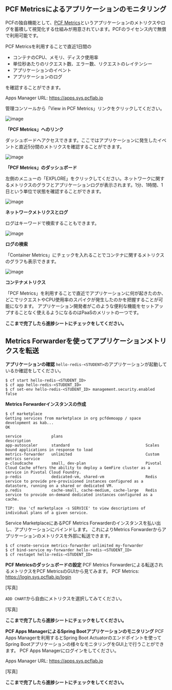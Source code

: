## PCF Metricsによるアプリケーションのモニタリング

PCFの独自機能として、[PCF Metrics](https://metrics.run.pivotal.io)というアプリケーションのメトリクスやログを蓄積して視覚化する仕組みが用意されています。PCFのライセンス内で無償で利用可能です。

PCF Metricsを利用することで直近1日間の

* コンテナのCPU、メモリ、ディスク使用率
* 単位秒あたりのリクエスト数、エラー数、リクエストのレイテンシー
* アプリケーションのイベント
* アプリケーションのログ

を確認することができます。

Apps Manager URL: https://apps.sys.pcflab.jp

管理コンソールから「View in PCF Metrics」リンクをクリックしてください。

![image](https://qiita-image-store.s3.amazonaws.com/0/1852/215e8075-6064-47cf-c1f3-6792a73b5826.png)

**「PCF Metrics」へのリンク**

ダッシュボードへアクセスできます。ここではアプリケーションに発生したイベントと直近5分間のメトリクスを確認することができます。

![image](https://qiita-image-store.s3.amazonaws.com/0/1852/06d03de0-a13c-a06a-1470-2c281f3aedbc.png)

**「PCF Metrics」のダッシュボード**

左側のメニューの「EXPLORE」をクリックしてください。ネットワークに関するメトリクスのグラフとアプリケーションログが表示されます。1分、1時間、1日という単位で状態を確認することができます。

![image](https://qiita-image-store.s3.amazonaws.com/0/1852/1f46c343-2e1b-7577-0ff1-c12a19563417.png)

**ネットワークメトリクスとログ**

ログはキーワードで検索することもできます。

![image](https://qiita-image-store.s3.amazonaws.com/0/1852/b9b6d9e2-3fce-48a8-d443-dea8a91b2fc3.png)

**ログの検索**

「Container Metrics」にチェックを入れることでコンテナに関するメトリクスのグラフも表示できます。

![image](https://qiita-image-store.s3.amazonaws.com/0/1852/94dd63a3-2708-a84d-7ec2-05aab56a48d8.png)

**コンテナメトリクス**

「PCF Metrics」を利用することで直近でアプリケーションに何が起きたのか、どこでリクエストやCPU使用率のスパイクが発生したのかを把握することが可能になります。
アプリケーション開発者がこのような便利な機能をセットアップすることなく使えるようになるのはPaaSのメリットの一つです。

**ここまで完了したら進捗シートにチェックをしてください。**

## Metrics Forwarderを使ってアプリケーションメトリクスを転送

**アプリケーションの確認**
`hello-redis-<STUDENT>`のアプリケーションが起動しているか確認をしてください。
```console
$ cf start hello-redis-<STUDENT_ID>
$ cf app hello-redis-<STUDENT_ID>
$ cf set-env hello-redis-<STUDENT_ID> management.security.enabled false
```

**Metrics Forwarderインスタンスの作成**
```console
$ cf marketplace
Getting services from marketplace in org pcfdemoapp / space development as kab...
OK

service             plans                                    description
app-autoscaler      standard                                 Scales bound applications in response to load
metrics-forwarder   unlimited                                Custom metrics service
p-cloudcache        small, dev-plan                          Pivotal Cloud Cache offers the ability to deploy a GemFire cluster as a service in Pivotal Cloud Foundry.
p-redis             dedicated-vm, shared-vm                  Redis service to provide pre-provisioned instances configured as a datastore, running on a shared or dedicated VM.
p.redis             cache-small, cache-medium, cache-large   Redis service to provide on-demand dedicated instances configured as a cache.

TIP:  Use 'cf marketplace -s SERVICE' to view descriptions of individual plans of a given service.
```
Service MarketplaceにあるPCF Metrics Forwarderのインスタンスを払い出し、アプリケーションにバインドします。
これによりMetrics Forwarderからアプリケーションのメトリクスを外部に転送できます。
```console
$ cf create-service metrics-forwarder unlimited my-forwarder
$ cf bind-service my-forwarder hello-redis-<STUDENT_ID>
$ cf restaget hello-redis-<STUDENT_ID>
```

**PCF Metricsのダッシュボードの設定**
PCF Metrics Forwarderによる転送されるメトリクスをPCF MetricsのGUIから見てみます。
PCF Metrics: https://login.sys.pcflab.jp/login

[写真]

`ADD CHART`から自由にメトリクスを選択してみてください。

[写真]

**ここまで完了したら進捗シートにチェックをしてください。**


**PCF Apps ManagerによるSpring Bootアプリケーションのモニタリング**
PCF Apps Managerを利用するとSpring Boot Actuatorのエンドポイントを使ってSpring Bootアプリケーションの様々なモニタリングをGUI上で行うことができます。
PCF Apps Managerにログインをしてください。

Apps Manager URL: https://apps.sys.pcflab.jp

[写真]


**ここまで完了したら進捗シートにチェックをしてください。**
